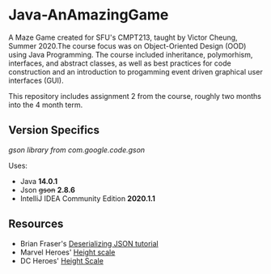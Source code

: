 # Java-AnAmazingGame
A Maze Game created for SFU's CMPT213, taught by Victor Cheung, Summer 2020.The course focus was on Object-Oriented Design (OOD) using Java Programming. The course included inheritance, polymorhism, interfaces, and abstract classes, as well as best practices for code construction and an introduction to progamming event driven graphical user interfaces (GUI).

This repository includes assignment 2 from the course, roughly two months into the 4 month term.

## Version Specifics
*gson library from com.google.code.gson*

Uses:
- Java **14.0.1**
- Json ~~gson~~ **2.8.6**
- IntelliJ IDEA Community Edition **2020.1.1**

## Resources
- Brian Fraser's [Deserializing JSON tutorial](https://youtu.be/HSuVtkdej8Q)
- Marvel Heroes' [Height scale](https://marvel.fandom.com/wiki/Height_Scale)
- DC Heroes' [Height Scale](https://dc.fandom.com/wiki/Category:Height)

